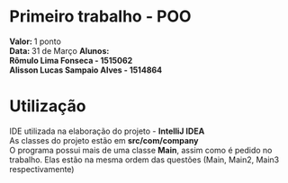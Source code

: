 # Primeiro trabalho - POO
<b>Valor: </b>1 ponto<br>
<b>Data: </b>31 de Março
<b>Alunos:</b><br>
<b> Rômulo Lima Fonseca - 1515062 </b><br>
<b> Alisson Lucas Sampaio Alves - 1514864</b><br>
# Utilização
IDE utilizada na elaboração do projeto - <b>IntelliJ IDEA</b><br>
As classes do projeto estão em <b>src/com/company</b><br>
O programa possui mais de uma classe <b>Main</b>, assim como é pedido no trabalho. Elas estão na mesma ordem das questões (Main, Main2, Main3 respectivamente)
